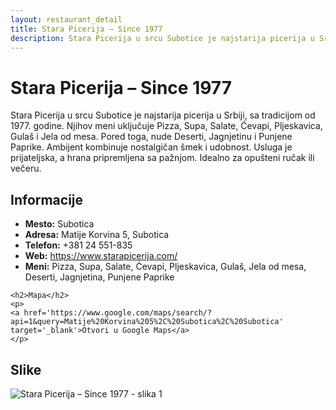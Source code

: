 ```yaml
---
layout: restaurant_detail
title: Stara Picerija – Since 1977
description: Stara Picerija u srcu Subotice je najstarija picerija u Srbiji, sa tradicijom od 1977. godine. Njihov meni uključuje Pizza, Supa, Salate, Ćevapi, Pljeskavica, Gulaš i Jela od mesa. Pored toga, nude Deserti, Jagnjetinu i Punjene Paprike. Ambijent kombinuje nostalgičan šmek i udobnost. Usluga je prijateljska, a hrana pripremljena sa pažnjom. Idealno za opušteni ručak ili večeru.
---
```


# Stara Picerija – Since 1977
<p class="description">Stara Picerija u srcu Subotice je najstarija picerija u Srbiji, sa tradicijom od 1977. godine. Njihov meni uključuje Pizza, Supa, Salate, Ćevapi, Pljeskavica, Gulaš i Jela od mesa. Pored toga, nude Deserti, Jagnjetinu i Punjene Paprike. Ambijent kombinuje nostalgičan šmek i udobnost. Usluga je prijateljska, a hrana pripremljena sa pažnjom. Idealno za opušteni ručak ili večeru.</p>

<div class="left-column text-content">
    <h2>Informacije</h2>
    <ul>
        <li><strong>Mesto:</strong> Subotica</li>
        <li><strong>Adresa:</strong> Matije Korvina 5, Subotica</li>
        <li><strong>Telefon:</strong> +381 24 551-835</li>
        <li><strong>Web:</strong> <a href='https://www.starapicerija.com/' target='_blank'>https://www.starapicerija.com/</a></li>
        <li><strong>Meni:</strong> Pizza, Supa, Salate, Ćevapi, Pljeskavica, Gulaš, Jela od mesa, Deserti, Jagnjetina, Punjene Paprike</li>
    </ul>

    <h2>Mapa</h2>
    <p>
    <a href='https://www.google.com/maps/search/?api=1&query=Matije%20Korvina%205%2C%20Subotica%2C%20Subotica' target='_blank'>Otvori u Google Maps</a>
    </p>
</div>

<div class="right-column">
    <h2>Slike</h2>
    <div class="images-grid">
<img src='https://www.starapicerija.com/img/04.jpg' alt='Stara Picerija – Since 1977 - slika 1'>
    </div>
</div>